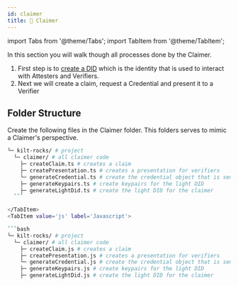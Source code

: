 ```yaml
---
id: claimer
title: 👤 Claimer
---
```


import Tabs from '@theme/Tabs';
import TabItem from '@theme/TabItem';

In this section you will walk though all processes done by the <span className="label-role claimer">Claimer</span>.

1. First step is to [create a DID](./did) which is the identity that is used to interact with <span className="label-role attester">Attesters</span> and <span className="label-role verifier">Verifiers</span>.
2. Next we will create a claim, request a Credential and present it to a <span className="label-role verifier">Verifier</span>

## Folder Structure

Create the following files in the <span className="label-role claimer">Claimer</span> folder.
This folders serves to mimic a <span className="label-role claimer">Claimer</span>'s perspective.

<Tabs groupId="ts-js-choice">
  <TabItem value='ts' label='Typescript' default>

  ```bash
  └─ kilt-rocks/ # project
    └─ claimer/ # all claimer code
      ├─ createClaim.ts # creates a claim
      ├─ createPresentation.ts # creates a presentation for verifiers
      └─ generateCredential.ts # create the credential object that is sent to the attester for attestation
      ├─ generateKeypairs.ts # create keypairs for the light DID
      ├─ generateLightDid.ts # create the light DID for the claimer
    ```

  </TabItem>
  <TabItem value='js' label='Javascript'>

  ```bash
  └─ kilt-rocks/ # project
    └─ claimer/ # all claimer code
      ├─ createClaim.js # creates a claim
      ├─ createPresentation.js # creates a presentation for verifiers
      └─ generateCredential.js # create the credential object that is sent to the attester for attestation
      ├─ generateKeypairs.js # create keypairs for the light DID
      ├─ generateLightDid.js # create the light DID for the claimer
  ```

  </TabItem>
</Tabs>